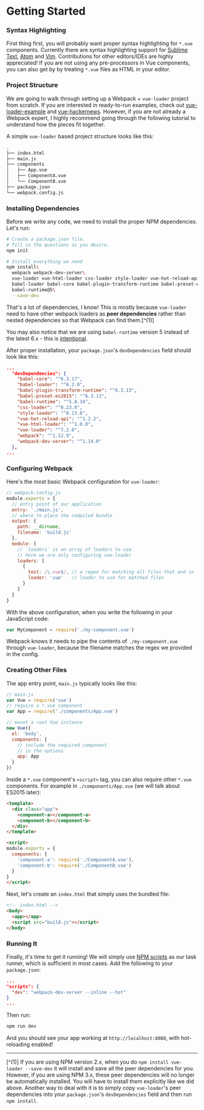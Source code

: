 # Getting Started

### Syntax Highlighting

First thing first, you will probably want proper syntax highlighting for `*.vue` components. Currently there are syntax highlighting support for [Sublime Text](https://github.com/vuejs/vue-syntax-highlight), [Atom](https://atom.io/packages/language-vue) and [Vim](https://github.com/posva/vim-vue). Contributions for other editors/IDEs are highly appreciated! If you are not using any pre-processors in Vue components, you can also get by by treating `*.vue` files as HTML in your editor.

### Project Structure

We are going to walk through setting up a Webpack + `vue-loader` project from scratch. If you are interested in ready-to-run examples, check out [vue-loader-example](https://github.com/vuejs/vue-loader-example) and [vue-hackernews](https://github.com/vuejs/vue-hackernews). However, if you are not already a Webpack expert, I highly recommend going through the following tutorial to understand how the pieces fit together.

A simple `vue-loader` based project structure looks like this:

``` bash
.
├── index.html
├── main.js
├── components
│   ├── App.vue
│   ├── ComponentA.vue
│   └── ComponentB.vue
├── package.json
└── webpack.config.js
```

### Installing Dependencies

Before we write any code, we need to install the proper NPM dependencies. Let's run:

``` bash
# Create a package.json file.
# fill in the questions as you desire.
npm init

# Install everything we need
npm install\
  webpack webpack-dev-server\
  vue-loader vue-html-loader css-loader style-loader vue-hot-reload-api\
  babel-loader babel-core babel-plugin-transform-runtime babel-preset-es2015\
  babel-runtime@5\
  --save-dev
```

That's a lot of dependencies, I know! This is mostly because `vue-loader` need to have other webpack loaders as **peer dependencies** rather than nested dependencies so that Webpack can find them.[^(1)]

You may also notice that we are using `babel-runtime` version 5 instead of the latest 6.x - this is [intentional](https://github.com/vuejs/vue-loader/issues/96#issuecomment-162910917).

After proper installation, your `package.json`'s `devDependencies` field should look like this:

``` json
...
  "devDependencies": {
    "babel-core": "^6.3.17",
    "babel-loader": "^6.2.0",
    "babel-plugin-transform-runtime": "^6.3.13",
    "babel-preset-es2015": "^6.3.13",
    "babel-runtime": "^5.8.34",
    "css-loader": "^0.23.0",
    "style-loader": "^0.13.0",
    "vue-hot-reload-api": "^1.2.2",
    "vue-html-loader": "^1.0.0",
    "vue-loader": "^7.2.0",
    "webpack": "^1.12.9",
    "webpack-dev-server": "^1.14.0"
  },
...
```

### Configuring Webpack

Here's the most basic Webpack configuration for `vue-loader`:

``` js
// webpack.config.js
module.exports = {
  // entry point of our application
  entry: './main.js',
  // where to place the compiled bundle
  output: {
    path: __dirname,
    filename: 'build.js'
  },
  module: {
    // `loaders` is an array of loaders to use.
    // here we are only configuring vue-loader
    loaders: [
      {
        test: /\.vue$/, // a regex for matching all files that end in `.vue`
        loader: 'vue'   // loader to use for matched files
      }
    ]
  }
}
```

With the above configuration, when you write the following in your JavaScript code:

``` js
var MyComponent = require('./my-component.vue')
```

Webpack knows it needs to pipe the contents of `./my-component.vue` through `vue-loader`, because the filename matches the regex we provided in the config.

### Creating Other Files

The app entry point, `main.js` typically looks like this:

``` js
// main.js
var Vue = require('vue')
// require a *.vue component
var App = require('./components/App.vue')

// mount a root Vue instance
new Vue({
  el: 'body',
  components: {
    // include the required component
    // in the options
    app: App
  }
})
```

Inside a `*.vue` component's `<script>` tag, you can also require other `*.vue` components. For example in `./components/App.vue` (we will talk about ES2015 later):

``` html
<template>
  <div class="app">
    <component-a></component-a>
    <component-b></component-b>
  </div>
</template>

<script>
module.exports = {
  components: {
    'component-a': require('./ComponentA.vue'),
    'component-b': require('./ComponentB.vue')
  }
}
</script>
```

Next, let's create an `index.html` that simply uses the bundled file:

``` html
<!-- index.html -->
<body>
  <app></app>
  <script src="build.js"></script>
</body>
```

### Running It

Finally, it's time to get it running! We will simply use [NPM scripts](https://docs.npmjs.com/misc/scripts) as our task runner, which is sufficient in most cases. Add the following to your `package.json`:

``` json
...
"scripts": {
  "dev": "webpack-dev-server --inline --hot"
}
...
```

Then run:

``` bash
npm run dev
```

And you should see your app working at `http://localhost:8080`, with hot-reloading enabled!

---

[^(1)] If you are using NPM version 2.x, when you do `npm install vue-loader --save-dev` it will install and save all the peer dependencies for you. However, if you are using NPM 3.x, these peer dependencies will no longer be automatically installed. You will have to install them explicitly like we did above. Another way to deal with it is to simply copy `vue-loader`'s peer dependencies into your `package.json`'s `devDependencies` field and then run `npm install`.

